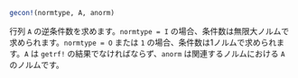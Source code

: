 ```julia
gecon!(normtype, A, anorm)
```

行列 `A` の逆条件数を求めます。`normtype = I` の場合、条件数は無限大ノルムで求められます。`normtype = O` または `1` の場合、条件数は1ノルムで求められます。`A` は `getrf!` の結果でなければならず、`anorm` は関連するノルムにおける `A` のノルムです。
